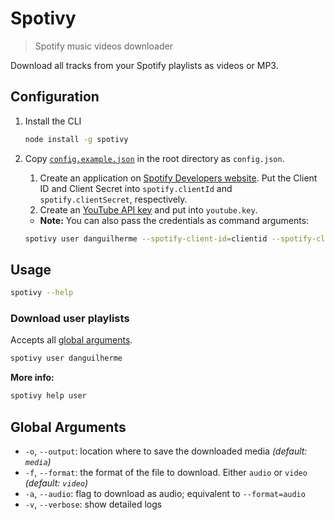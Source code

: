 # Spotivy
> Spotify music videos downloader

Download all tracks from your Spotify playlists as videos or MP3.

## Configuration
1.  Install the CLI
    ```bash
    node install -g spotivy
    ```
1.  Copy [`config.example.json`](https://github.com/danguilherme/spotivy/blob/v0.4.0/config.example.json) in the root directory as `config.json`.
    1.  Create an application on [Spotify Developers website](https://developer.spotify.com/my-applications/).
        Put the Client ID and Client Secret into `spotify.clientId` and `spotify.clientSecret`, respectively.
    1.  Create an [YouTube API key](https://console.developers.google.com) and put into `youtube.key`.
    
    * **Note:** You can also pass the credentials as command arguments:
    ```bash
    spotivy user danguilherme --spotify-client-id=clientid --spotify-client-secret=clientsecret --youtube-key=ytkey
    ```

## Usage
```bash
spotivy --help
```

### Download user playlists
Accepts all [global arguments](#global-arguments).

```bash
spotivy user danguilherme
```

**More info:**
```bash
spotivy help user
```

## Global Arguments
- `-o`, `--output`: location where to save the downloaded media *(default: `media`)*
- `-f`, `--format`: the format of the file to download. Either `audio` or `video` *(default: `video`)*
- `-a`, `--audio`: flag to download as audio; equivalent to `--format=audio`
- `-v`, `--verbose`: show detailed logs